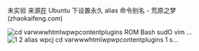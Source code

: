 未实验 来源[在](https://zhaokaifeng.com/?p=3770) Ubuntu 下设置永久 alias 命令别名 - 荒原之梦 (zhaokaifeng.com)

![cd varwwwhtmlwpwpcontentplugins ROM Bash sudO vim ...](OneNote/image/Exported%20image%2020250823213728-0.png)  
![1 2 alias wpcj cd varwwwhtmlwpwpcontentplugins 1 s...](OneNote/image/Exported%20image%2020250823213730-1.png)
